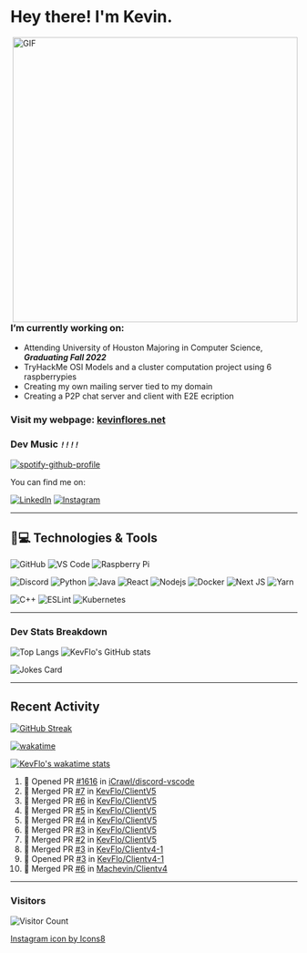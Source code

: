 
<h1> Hey there! I'm Kevin.</h1>
    <img align="right" alt="GIF" src="professional_developer.gif" width="500" "/>

### I’m currently working on:
-    Attending University of Houston Majoring in Computer Science, ***Graduating Fall 2022***
-    TryHackMe OSI Models and a cluster computation project using 6 raspberrypies
-    Creating my own mailing server tied to my domain
-    Creating a P2P chat server and client with E2E ecription



### Visit my webpage: [**kevinflores.net**](https://kevinflores.net/)

### **Dev Music**  __*`!!!!`*__ 

[![spotify-github-profile](https://spotify-github-profile.vercel.app/api/view?uid=knightheart13&cover_image=true&theme=novatorem&bar_color=2eff62&bar_color_cover=false)](https://github.com/kittinan/spotify-github-profile)


You can find me on:


 [![LinkedIn][3.2]][3] [![Instagram][2.2]][2]

<!-- Icons -->

[3.2]: https://i.imgur.com/IwuydvD.png (LinkedIn icon without padding)
[2.2]: https://img.icons8.com/color/25/000000/instagram-new--v1.png

<!-- Links to your social media accounts -->

[3]: https://www.linkedin.com/in/flores-kevin/
[2]: https://www.instagram.com/kevoobot/

---

## 🚀💻 Technologies & Tools

![GitHub](https://img.shields.io/badge/-GitHub-181717?style=for-the-badge&logo=github)
![VS Code](https://img.shields.io/badge/-VS%20Code-007ACC?style=for-the-badge&logo=visual-studio-code)
![Raspberry Pi](https://img.shields.io/badge/-Raspberry%20Pi-C51A4A?style=for-the-badge&logo=Raspberry-Pi)

![Discord](https://img.shields.io/badge/Discord-black?style=for-the-badge&logo=discord)
![Python](https://img.shields.io/badge/-Python-black?style=for-the-badge&logo=Python)
![Java](https://img.shields.io/badge/Java-orange?style=for-the-badge&logo=java)
![React](https://img.shields.io/badge/react-%2320232a.svg?style=for-the-badge&logo=react&logoColor=%2361DAFB)
![Nodejs](https://img.shields.io/badge/-Nodejs-black?style=for-the-badge&logo=Node.js)
![Docker](https://img.shields.io/badge/-Docker-black?style=for-the-badge&logo=docker)
![Next JS](https://img.shields.io/badge/Next-black?style=for-the-badge&logo=next.js&logoColor=white)
![Yarn](https://img.shields.io/badge/yarn-%232C8EBB.svg?style=for-the-badge&logo=yarn&logoColor=white)

![C++](https://img.shields.io/badge/c++-%2300599C.svg?style=for-the-badge&logo=c%2B%2B&logoColor=white)
![ESLint](https://img.shields.io/badge/ESLint-4B3263?style=for-the-badge&logo=eslint&logoColor=white)
![Kubernetes](https://img.shields.io/badge/kubernetes-%23326ce5.svg?style=for-the-badge&logo=kubernetes&logoColor=white)

---

### Dev Stats Breakdown
![Top Langs](https://github-readme-stats-kevflo.vercel.app/api/top-langs/?username=KevFlo&langs_count=5&show_icons=true&theme=nord)  ![KevFlo's GitHub stats](https://github-readme-stats-kevflo.vercel.app/api?username=KevFlo&count_private=true&hide=stars&show_icons=true&theme=nord) 

![Jokes Card](https://readme-jokes.vercel.app/api)

---

<h2> Recent Activity </h2>

[![GitHub Streak](https://github-readme-streak-stats.herokuapp.com/?user=KevFlo&theme=nord)](https://git.io/streak-stats)

[![wakatime](https://wakatime.com/badge/user/c7e3d20a-4de4-483b-be5d-bd85f778b96b.svg)](https://wakatime.com/@c7e3d20a-4de4-483b-be5d-bd85f778b96b)

[![KevFlo's wakatime stats](https://github-readme-stats.vercel.app/api/wakatime?username=KevFlo&theme=nord)](https://github.com/anuraghazra/github-readme-stats)
<!--START_SECTION:activity-->
1. 💪 Opened PR [#1616](https://github.com/iCrawl/discord-vscode/pull/1616) in [iCrawl/discord-vscode](https://github.com/iCrawl/discord-vscode)
2. 🎉 Merged PR [#7](https://github.com/KevFlo/ClientV5/pull/7) in [KevFlo/ClientV5](https://github.com/KevFlo/ClientV5)
3. 🎉 Merged PR [#6](https://github.com/KevFlo/ClientV5/pull/6) in [KevFlo/ClientV5](https://github.com/KevFlo/ClientV5)
4. 🎉 Merged PR [#5](https://github.com/KevFlo/ClientV5/pull/5) in [KevFlo/ClientV5](https://github.com/KevFlo/ClientV5)
5. 🎉 Merged PR [#4](https://github.com/KevFlo/ClientV5/pull/4) in [KevFlo/ClientV5](https://github.com/KevFlo/ClientV5)
6. 🎉 Merged PR [#3](https://github.com/KevFlo/ClientV5/pull/3) in [KevFlo/ClientV5](https://github.com/KevFlo/ClientV5)
7. 🎉 Merged PR [#2](https://github.com/KevFlo/ClientV5/pull/2) in [KevFlo/ClientV5](https://github.com/KevFlo/ClientV5)
8. 🎉 Merged PR [#3](https://github.com/KevFlo/Clientv4-1/pull/3) in [KevFlo/Clientv4-1](https://github.com/KevFlo/Clientv4-1)
9. 💪 Opened PR [#3](https://github.com/KevFlo/Clientv4-1/pull/3) in [KevFlo/Clientv4-1](https://github.com/KevFlo/Clientv4-1)
10. 🎉 Merged PR [#6](https://github.com/Machevin/Clientv4/pull/6) in [Machevin/Clientv4](https://github.com/Machevin/Clientv4)
<!--END_SECTION:activity-->

---
<!-- ![visitors](https://visitor-badge.glitch.me/badge?page_id=KevFlo.visitor&left_color=green&right_color=gray)
 -->

### Visitors

![Visitor Count](https://profile-counter.glitch.me/KevFlo/count.svg)

<a target="_blank" href="https://icons8.com/icon/32323/instagram">Instagram icon by Icons8</a>
<!---
KevFlo/KevFlo is a ✨ special ✨ repository because its `README.md` (this file) appears on your GitHub profile.
You can click the Preview link to take a look at your changes.
--->
